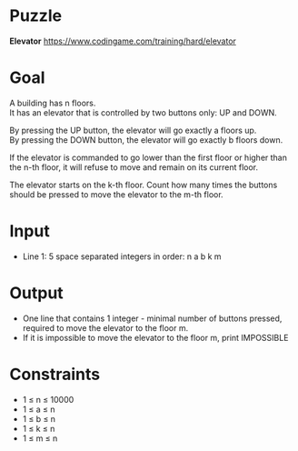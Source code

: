 # Puzzle
**Elevator** https://www.codingame.com/training/hard/elevator

# Goal
A building has n floors.  
It has an elevator that is controlled by two buttons only: UP and DOWN.

By pressing the UP button, the elevator will go exactly a floors up.  
By pressing the DOWN button, the elevator will go exactly b floors down.

If the elevator is commanded to go lower than the first floor or higher than the n-th floor, it will refuse to move and remain on its current floor.

The elevator starts on the k-th floor. Count how many times the buttons should be pressed to move the elevator to the m-th floor.

# Input
* Line 1: 5 space separated integers in order: n a b k m

# Output
* One line that contains 1 integer - minimal number of buttons pressed, required to move the elevator to the floor m.
* If it is impossible to move the elevator to the floor m, print IMPOSSIBLE

# Constraints
* 1 ≤ n ≤ 10000
* 1 ≤ a ≤ n
* 1 ≤ b ≤ n
* 1 ≤ k ≤ n
* 1 ≤ m ≤ n
